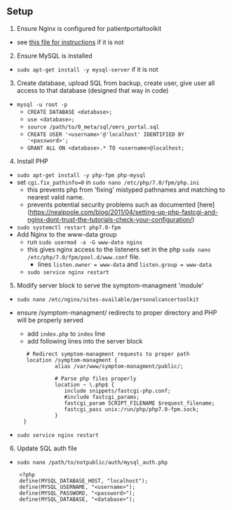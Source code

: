 ## Setup
1) Ensure Nginx is configured for patientportaltoolkit
- see [this file for instructions](https://github.com/maurya/openmrs-module-patientportaltoolkit/blob/master/0_meta/setup_nginx.md) if it is not

2) Ensure MySQL is installed
- `sudo apt-get install -y mysql-server` if it is not

3) Create database, upload SQL from backup, create user, give user all access to that database (designed that way in code)
- `mysql -u root -p`
    - `CREATE DATABASE <database>;`
    - `use <database>;`
    - `source /path/to/0_meta/sql/omrs_portal.sql`
    - `CREATE USER '<username>'@'localhost' IDENTIFIED BY '<password>';`
    - `GRANT ALL ON <database>.* TO <username>@localhost;`


4) Install PHP
- `sudo apt-get install -y php-fpm php-mysql`
- set `cgi.fix_pathinfo=0` in `sudo nano /etc/php/7.0/fpm/php.ini` 
    - this prevents php from 'fixing' mistyped pathnames and matching to nearest valid name.
    - prevents potential security problems such as documented [here] (https://nealpoole.com/blog/2011/04/setting-up-php-fastcgi-and-nginx-dont-trust-the-tutorials-check-your-configuration/)
- `sudo systemctl restart php7.0-fpm`
- Add Nginx to the www-data group
    - run `sudo usermod -a -G www-data nginx`
    - this gives nginx access to the listeners set in the php `sudo nano /etc/php/7.0/fpm/pool.d/www.conf` file.
        - lines `listen.owner = www-data` and `listen.group = www-data`
    - `sudo service nginx restart`

5) Modify server block to serve the symptom-managment 'module'
- `sudo nano /etc/nginx/sites-available/personalcancertoolkit`
- ensure <domain>/symptom-managment/ redirects to proper directory and PHP will be properly served
    - add `index.php` to `index` line
    - add following lines into the server block
    ```
       # Redirect symptom-managment requests to proper path
       location /symptom-managment {
                alias /var/www/symptom-managment/public/;

                # Parse php files properly 
                location ~ \.php$ {
                   include snippets/fastcgi-php.conf;
                   #include fastcgi_params;
                   fastcgi_param SCRIPT_FILENAME $request_filename;
                   fastcgi_pass unix:/run/php/php7.0-fpm.sock;
                }
      }

    ```
  
- `sudo service nginx restart`

6) Update SQL auth file
- `sudo nano /path/to/notpublic/auth/mysql_auth.php`
```
    <?php
    define(MYSQL_DATABASE_HOST, "localhost");
    define(MYSQL_USERNAME, "<username>");
    define(MYSQL_PASSWORD, "<password>");
    define(MYSQL_DATABASE, "<database>");
```


